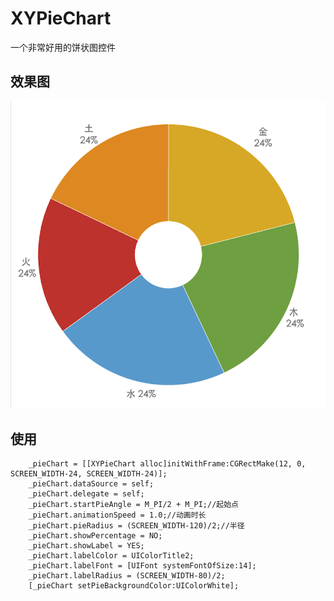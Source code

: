# XYPieChart
一个非常好用的饼状图控件
## 效果图
![](https://github.com/lover0920/XYPieChart/raw/master/饼状图.png)
## 使用
```
    _pieChart = [[XYPieChart alloc]initWithFrame:CGRectMake(12, 0, SCREEN_WIDTH-24, SCREEN_WIDTH-24)];
    _pieChart.dataSource = self;
    _pieChart.delegate = self;
    _pieChart.startPieAngle = M_PI/2 + M_PI;//起始点
    _pieChart.animationSpeed = 1.0;//动画时长
    _pieChart.pieRadius = (SCREEN_WIDTH-120)/2;//半径
    _pieChart.showPercentage = NO;
    _pieChart.showLabel = YES;
    _pieChart.labelColor = UIColorTitle2;
    _pieChart.labelFont = [UIFont systemFontOfSize:14];
    _pieChart.labelRadius = (SCREEN_WIDTH-80)/2;
    [_pieChart setPieBackgroundColor:UIColorWhite];
```
